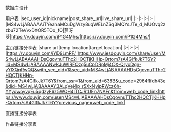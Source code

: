 数据库设计

用户表
|sec_user_id|nickname|post_share_url|live_share_url|
|:-|:-|:-|:-|
|MS4wLjABAAAAiTYeahaMCuDgWzy8uqWELnZSq3MQYsJTe_d_MUOvq2zzbu72TeVvxDXOR5TOo_fO|萝呀萝|https://v.douyin.com/iP1G4Mhs/|https://v.douyin.com/iP1G4Mhs/|

主页链接分享表
|share url|temp location|target location|
|:-|:-|:-|
|https://v.douyin.com/iYD9LmRF/|https://www.iesdouyin.com/share/user/MS4wLjABAAAAHDsCgovnuTThc2HQCTjKHHp-Qrtom7sA4GlfkJk7T6Y?iid=MS4wLjABAAAANwkJuWIRFOzg5uCpDRpMj4OX-QryoDgn-yYlXQnRwQQ&with_sec_did=1&sec_uid=MS4wLjABAAAAHDsCgovnuTThc2HQCTjKHHp-Qrtom7sA4GlfkJk7T6Y&from_ssr=1&from_aid=6383&u_code=2964flfdh43e&did=MS4wLjABAAAAY3ALqVej4p_r5XxNyipRWcz6h-YYyowoyvqEu5qdzyF6z5WOH4ITCJRtUEn7NAFn&from=web_code_link|https://www.douyin.com/user/MS4wLjABAAAAHDsCgovnuTThc2HQCTjKHHp-Qrtom7sA4GlfkJk7T6Y?previous_page=web_code_link|

直播链接分享表

作品链接分享表